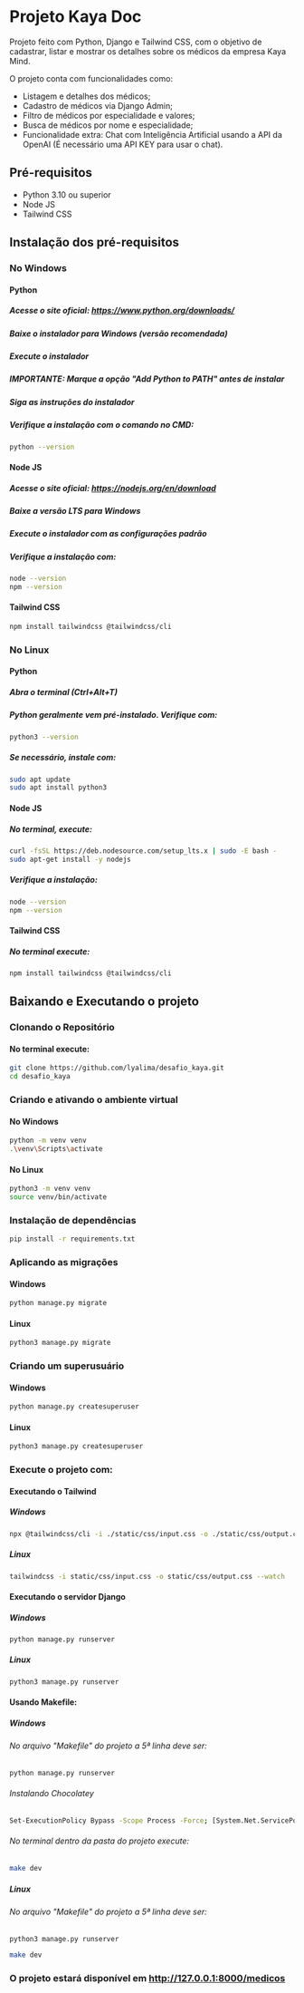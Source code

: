 # Projeto Kaya Doc
Projeto feito com Python, Django e Tailwind CSS, com o objetivo 
de cadastrar, listar e mostrar os detalhes sobre os médicos da empresa Kaya Mind.

O projeto conta com funcionalidades como: 
  - Listagem e detalhes dos médicos;
  - Cadastro de médicos via Django Admin;
  - Filtro de médicos por especialidade e valores;
  - Busca de médicos por nome e especialidade;
  - Funcionalidade extra: Chat com Inteligência Artificial usando a API da OpenAI
  (É necessário uma API KEY para usar o chat).

## Pré-requisitos

- Python 3.10 ou superior
- Node JS
- Tailwind CSS

## Instalação dos pré-requisitos

### No Windows

#### Python

##### Acesse o site oficial: https://www.python.org/downloads/

##### Baixe o instalador para Windows (versão recomendada)

##### Execute o instalador

##### IMPORTANTE: Marque a opção "Add Python to PATH" antes de instalar

##### Siga as instruções do instalador

##### Verifique a instalação com o comando no CMD:

```bash
python --version
```

#### Node JS

##### Acesse o site oficial: https://nodejs.org/en/download

##### Baixe a versão LTS para Windows

##### Execute o instalador com as configurações padrão

##### Verifique a instalação com:

```bash
node --version
npm --version
```

#### Tailwind CSS

```bash
npm install tailwindcss @tailwindcss/cli
```

### No Linux 

#### Python

##### Abra o terminal (Ctrl+Alt+T)

##### Python geralmente vem pré-instalado. Verifique com:

```bash
python3 --version
```

##### Se necessário, instale com:

```bash
sudo apt update
sudo apt install python3
```

#### Node JS

##### No terminal, execute:

```bash
curl -fsSL https://deb.nodesource.com/setup_lts.x | sudo -E bash -
sudo apt-get install -y nodejs
```

##### Verifique a instalação:

```bash
node --version
npm --version
```

#### Tailwind CSS

##### No terminal execute:

```bash
npm install tailwindcss @tailwindcss/cli
```

## Baixando e Executando o projeto

### Clonando o Repositório

#### No terminal execute:

```bash
git clone https://github.com/lyalima/desafio_kaya.git
cd desafio_kaya
```

### Criando e ativando o ambiente virtual 

#### No Windows

```bash
python -m venv venv
.\venv\Scripts\activate
```

#### No Linux

```bash
python3 -m venv venv
source venv/bin/activate
```

### Instalação de dependências 

```bash
pip install -r requirements.txt
```

### Aplicando as migrações

#### Windows

```bash
python manage.py migrate
```

#### Linux

```bash
python3 manage.py migrate
```

### Criando um superusuário

#### Windows

```bash
python manage.py createsuperuser
```

#### Linux

```bash
python3 manage.py createsuperuser
```

### Execute o projeto com:

#### Executando o Tailwind

##### Windows

```bash
npx @tailwindcss/cli -i ./static/css/input.css -o ./static/css/output.css --watch
```

##### Linux

```bash
tailwindcss -i static/css/input.css -o static/css/output.css --watch
```

#### Executando o servidor Django

##### Windows

```bash
python manage.py runserver
```

##### Linux

```bash
python3 manage.py runserver
```

#### Usando Makefile:

##### Windows

###### No arquivo "Makefile" do projeto a 5ª linha deve ser:

```bash
python manage.py runserver
```

###### Instalando Chocolatey

```bash
Set-ExecutionPolicy Bypass -Scope Process -Force; [System.Net.ServicePointManager]::SecurityProtocol = [System.Net.ServicePointManager]::SecurityProtocol -bor 3072; iex ((New-Object System.Net.WebClient).DownloadString('https://community.chocolatey.org/install.ps1'))
```

###### No terminal dentro da pasta do projeto execute:

```bash
make dev
```

##### Linux

###### No arquivo "Makefile" do projeto a 5ª linha deve ser:

```bash
python3 manage.py runserver
```

```bash
make dev
```

### O projeto estará disponível em http://127.0.0.1:8000/medicos
